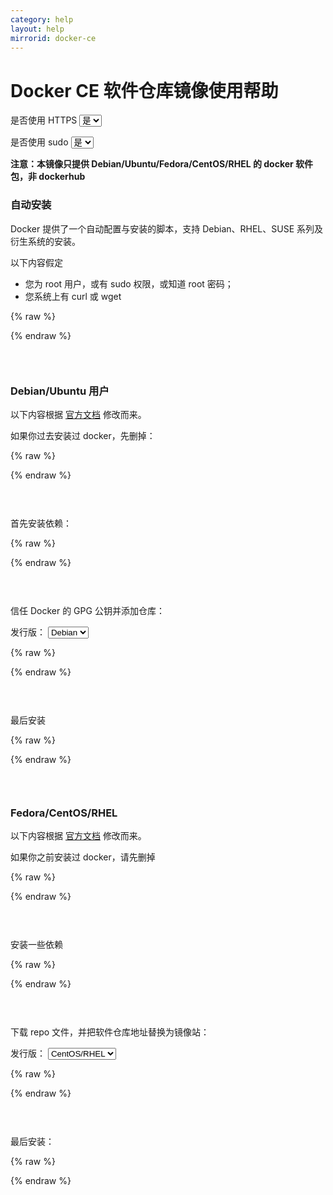 ```yaml
---
category: help
layout: help
mirrorid: docker-ce
---
```


# Docker CE 软件仓库镜像使用帮助

<form class="form-inline">
<div class="form-group">
	<label>是否使用 HTTPS</label>
	<select id="http-select" class="form-control content-select" data-target="#content-0,#content-1,#content-2,#content-3,#content-4,#content-5,#content-6,#content-7,#content-8">
	  <option data-http_protocol="https://" selected>是</option>
	  <option data-http_protocol="http://">否</option>
	</select>
</div>
</form>


<form class="form-inline">
<div class="form-group">
	<label>是否使用 sudo</label>
	<select id="sudo-select" class="form-control content-select" data-target="#content-0,#content-1,#content-2,#content-3,#content-4,#content-5,#content-6,#content-7,#content-8">
	  <option data-sudo="sudo " selected>是</option>
	  <option data-sudo="">否</option>
	</select>
</div>
</form>



**注意：本镜像只提供 Debian/Ubuntu/Fedora/CentOS/RHEL 的 docker 软件包，非 dockerhub**

### 自动安装

Docker 提供了一个自动配置与安装的脚本，支持 Debian、RHEL、SUSE 系列及衍生系统的安装。

以下内容假定

- 您为 root 用户，或有 sudo 权限，或知道 root 密码；
- 您系统上有 curl 或 wget



{% raw %}
<script id="template-0" type="x-tmpl-markup">
export DOWNLOAD_URL="{{http_protocol}}{{mirror}}"
# 如您使用 curl
curl -fsSL https://get.docker.com/ | {{sudo}}sh
# 如您使用 wget
wget -O- https://get.docker.com/ | {{sudo}}sh
</script>
{% endraw %}

<p></p>

<pre>
<code id="content-0" class="language-bash" data-template="#template-0" data-select="#http-select,#sudo-select">
</code>
</pre>


### Debian/Ubuntu 用户

以下内容根据 [官方文档](https://docs.docker.com/engine/install/debian/) 修改而来。

如果你过去安装过 docker，先删掉：



{% raw %}
<script id="template-1" type="x-tmpl-markup">
{{sudo}}apt-get remove docker docker-engine docker.io containerd runc
</script>
{% endraw %}

<p></p>

<pre>
<code id="content-1" class="language-bash" data-template="#template-1" data-select="#http-select,#sudo-select">
</code>
</pre>


首先安装依赖：



{% raw %}
<script id="template-2" type="x-tmpl-markup">
{{sudo}}apt-get install apt-transport-https ca-certificates curl gnupg2 software-properties-common
</script>
{% endraw %}

<p></p>

<pre>
<code id="content-2" class="language-bash" data-template="#template-2" data-select="#http-select,#sudo-select">
</code>
</pre>


信任 Docker 的 GPG 公钥并添加仓库：



<form class="form-inline">
<div class="form-group">
  <label>发行版：</label>
    <select id="select-3-0" class="form-control content-select" data-target="#content-3">
      <option data-deb_release="debian" selected>Debian</option>
      <option data-deb_release="ubuntu">Ubuntu</option>
    </select>
</div>
</form>

{% raw %}
<script id="template-3" type="x-tmpl-markup">
{{sudo}}mkdir -m 0755 -p /etc/apt/keyrings
curl -fsSL https://download.docker.com/linux/{{deb_release}}/gpg | {{sudo}}gpg --dearmor -o /etc/apt/keyrings/docker.gpg
echo \
  "deb [arch=$(dpkg --print-architecture) signed-by=/etc/apt/keyrings/docker.gpg] {{http_protocol}}{{mirror}}/linux/{{deb_release}} \
  $(lsb_release -cs) stable" | {{sudo}}tee /etc/apt/sources.list.d/docker.list > /dev/null
</script>
{% endraw %}

<p></p>

<pre>
<code id="content-3" class="language-bash" data-template="#template-3" data-select="#http-select,#sudo-select,#select-3-0">
</code>
</pre>


最后安装



{% raw %}
<script id="template-4" type="x-tmpl-markup">
{{sudo}}apt-get update
{{sudo}}apt-get install docker-ce
</script>
{% endraw %}

<p></p>

<pre>
<code id="content-4" class="language-bash" data-template="#template-4" data-select="#http-select,#sudo-select">
</code>
</pre>


### Fedora/CentOS/RHEL

以下内容根据 [官方文档](https://docs.docker.com/engine/install/centos/) 修改而来。

如果你之前安装过 docker，请先删掉



{% raw %}
<script id="template-5" type="x-tmpl-markup">
{{sudo}}yum remove docker docker-client docker-client-latest docker-common docker-latest docker-latest-logrotate docker-logrotate docker-engine
</script>
{% endraw %}

<p></p>

<pre>
<code id="content-5" class="language-bash" data-template="#template-5" data-select="#http-select,#sudo-select">
</code>
</pre>


安装一些依赖



{% raw %}
<script id="template-6" type="x-tmpl-markup">
{{sudo}}yum install -y yum-utils device-mapper-persistent-data lvm2
</script>
{% endraw %}

<p></p>

<pre>
<code id="content-6" class="language-bash" data-template="#template-6" data-select="#http-select,#sudo-select">
</code>
</pre>


下载 repo 文件，并把软件仓库地址替换为镜像站：



<form class="form-inline">
<div class="form-group">
  <label>发行版：</label>
    <select id="select-7-0" class="form-control content-select" data-target="#content-7">
      <option data-yum_release="centos" selected>CentOS/RHEL</option>
      <option data-yum_release="fedora">Fedora</option>
    </select>
</div>
</form>

{% raw %}
<script id="template-7" type="x-tmpl-markup">
yum-config-manager --add-repo https://download.docker.com/linux/{{yum_release}}/docker-ce.repo
{{sudo}}sed -i 's+https://download.docker.com+{{http_protocol}}{{mirror}}+' /etc/yum.repos.d/docker-ce.repo
</script>
{% endraw %}

<p></p>

<pre>
<code id="content-7" class="language-bash" data-template="#template-7" data-select="#http-select,#sudo-select,#select-7-0">
</code>
</pre>


最后安装：



{% raw %}
<script id="template-8" type="x-tmpl-markup">
{{sudo}}yum makecache fast
{{sudo}}yum install docker-ce
</script>
{% endraw %}

<p></p>

<pre>
<code id="content-8" class="language-bash" data-template="#template-8" data-select="#http-select,#sudo-select">
</code>
</pre>


